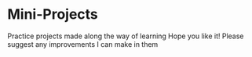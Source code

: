 # Mini-Projects
Practice projects made along the way of learning
Hope you like it!
Please suggest any improvements I can make in them
